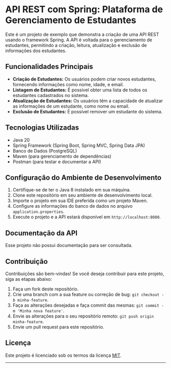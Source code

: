 <h1>API REST com Spring: Plataforma de Gerenciamento de Estudantes</h1>

<p>Este é um projeto de exemplo que demonstra a criação de uma API REST usando o framework Spring. A API é voltada para o gerenciamento de estudantes, permitindo a criação, leitura, atualização e exclusão de informações dos estudantes.</p>

<h2>Funcionalidades Principais</h2>

<ul>
  <li><strong>Criação de Estudantes:</strong> Os usuários podem criar novos estudantes, fornecendo informações como nome, idade, e email.</li>
  <li><strong>Listagem de Estudantes:</strong> É possível obter uma lista de todos os estudantes cadastrados no sistema.</li>
  <li><strong>Atualização de Estudantes:</strong> Os usuários têm a capacidade de atualizar as informações de um estudante, como nome ou email.</li>
  <li><strong>Exclusão de Estudantes:</strong> É possível remover um estudante do sistema.</li>
</ul>

<h2>Tecnologias Utilizadas</h2>

<ul>
  <li>Java 20</li>
  <li>Spring Framework (Spring Boot, Spring MVC, Spring Data JPA)</li>
  <li>Banco de Dados (PostgreSQL)</li>
  <li>Maven (para gerenciamento de dependências)</li>
  <li>Postman (para testar e documentar a API)</li>
</ul>

<h2>Configuração do Ambiente de Desenvolvimento</h2>

<ol>
  <li>Certifique-se de ter o Java 8 instalado em sua máquina.</li>
  <li>Clone este repositório em seu ambiente de desenvolvimento local.</li>
  <li>Importe o projeto em sua IDE preferida como um projeto Maven.</li>
  <li>Configure as informações do banco de dados no arquivo <code>application.properties</code>.</li>
  <li>Execute o projeto e a API estará disponível em <code>http://localhost:8080</code>.</li>
</ol>

<h2>Documentação da API</h2>

<p>Esse projeto não possui documentação para ser consultada.</p>

<h2>Contribuição</h2>

<p>Contribuições são bem-vindas! Se você deseja contribuir para este projeto, siga as etapas abaixo:</p>

<ol>
  <li>Faça um fork deste repositório.</li>
  <li>Crie uma branch com a sua feature ou correção de bug: <code>git checkout -b minha-feature</code>.</li>
  <li>Faça as alterações desejadas e faça commit das mesmas: <code>git commit -m 'Minha nova feature'</code>.</li>
  <li>Envie as alterações para o seu repositório remoto: <code>git push origin minha-feature</code>.</li>
  <li>Envie um pull request para este repositório.</li>
</ol>

<h2>Licença</h2>

<p>Este projeto é licenciado sob os termos da licença <a href="./LICENSE">MIT</a>.</p>

<hr>

